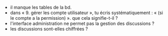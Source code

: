 -   il manque les tables de la bd.
-   dans « 9. gérer les compte utilisateur », tu écris systématiquement : « (si le compte a la permission) ». que cela signifie-t-il ?
-   l'interface administration ne permet pas la gestion des discussions ?
-   les discussions sont-elles chiffrées ?

